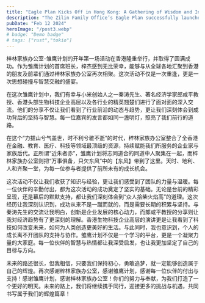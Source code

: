 ```yaml
---
title: "Eagle Plan Kicks Off in Hong Kong: A Gathering of Wisdom and Innovation"
description: "The Zilin Family Office’s Eagle Plan successfully launched in Hong Kong, uniting global elites for insightful exchanges. Industry leaders shared valuable wisdom, fostering growth and collaboration."
pubDate: "Feb 12 2024"
heroImage: "/post3.webp"
# badge: "Demo badge"
# tags: ["rust","tokio"]
---
```


梓林家族办公室-雏鹰计划的开年第一场活动在香港隆重举行，并取得了圆满成功。作为雏鹰计划的首席班长，梓杰感到无比荣幸，能够与从全球各地汇聚到香港的朋友及前辈们通过梓林家族办公室再次相聚。这次活动不仅是一次重逢，更是一次思想碰撞与智慧交融的盛宴。

在这次雏鹰计划中，我们有幸与小米创始人之一秦涛先生、著名经济学家郎咸平教授、香港头部生物科技企业高层以及各行业的精英翘楚们进行了面对面的深入交流。他们的分享不仅让我们看到了行业前沿的动态与趋势，更让我们深刻体会到成功背后的坚持与智慧。每一位嘉宾的发言都如同一盏明灯，照亮了我们前行的道路。

在这个“力拔山兮气盖世，时不利兮骓不逝”的时代，梓林家族办公室整合了全香港在金融、教育、医疗、科技等领域最顶级的资源，持续赋能我们所服务的企业家与家族后代。正所谓“近朱者赤”，雏鹰计划将志同道合的同道中人聚集在一起，而梓林家族办公室则把“万事俱备，只欠东风”中的【东风】带到了这里。天时、地利、人和齐聚一堂，为每一位参与者提供了前所未有的成长机会。

这次活动不仅让我们收获了知识与经验，更让我们感受到了团队的力量与温暖。每一位伙伴的辛勤付出，都为这次活动的成功奠定了坚实的基础。无论是台前的精彩呈现，还是幕后的默默支持，都让我们深刻体会到“众人拾柴火焰高”的道理。这次经历让我深刻认识到，成功从来不是一蹴而就的，而是需要长期的积累与坚持。与秦涛先生的交流让我明白，创新是企业发展的核心动力，而郎咸平教授的分享则让我对经济趋势有了更深刻的理解。香港生物科技企业高层的演讲更是让我看到了科技如何改变未来，如何为人类创造更美好的生活。与此同时，我也意识到，个人的成长离不开团队的支持与协作。雏鹰计划不仅是一个学习的平台，更是一个凝聚力量的大家庭。每一位伙伴的智慧与热情都让我深受启发，也让我更加坚定了自己的目标与方向。

未来的路还很长，但我相信，只要我们保持初心，勇敢追梦，就一定能够创造属于自己的辉煌。再次感谢梓林家族办公室，感谢雏鹰计划，感谢每一位伙伴的付出与支持！感谢雏鹰计划，感谢梓林家族办公室！你们的努力与奉献，为我们打造了一个更好的明天。未来的路上，我们将继续携手同行，迎接更多的挑战与机遇，共同书写属于我们的辉煌篇章！